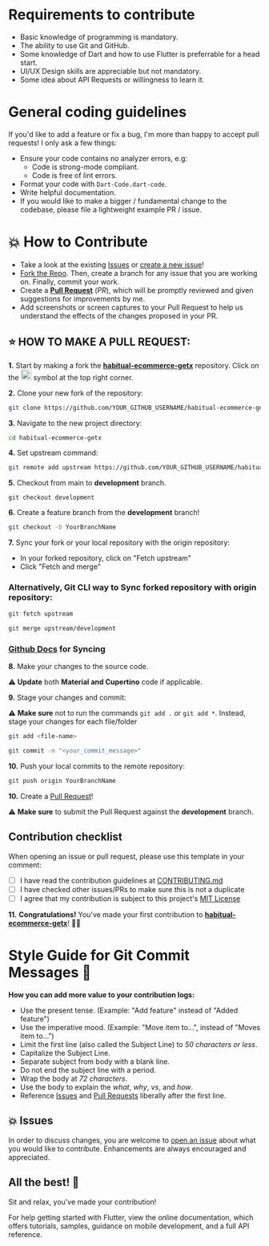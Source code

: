 # Requirements to contribute

- Basic knowledge of programming is mandatory.
- The ability to use Git and GitHub.
- Some knowledge of Dart and how to use Flutter is preferrable for a head start.
- UI/UX Design skills are appreciable but not mandatory.
- Some idea about API Requests or willingness to learn it.

# General coding guidelines

If you'd like to add a feature or fix a bug, I'm more than happy to accept pull requests! I only ask a few things:

- Ensure your code contains no analyzer errors, e.g:
  - Code is strong-mode compliant.
  - Code is free of lint errors.
- Format your code with `Dart-Code.dart-code`.
- Write helpful documentation.
- If you would like to make a bigger / fundamental change to the codebase, please file a lightweight example PR / issue.

# 💥 How to Contribute

- Take a look at the existing [Issues](https://github.com/edilsonmatola/habitual-ecommerce-getx/issues) or [create a new issue](https://github.com/edilsonmatola/habitual-ecommerce-getx/issues/new/choose)!
- [Fork the Repo](https://github.com/edilsonmatola/habitual-ecommerce-getx/fork). Then, create a branch for any issue that you are working on. Finally, commit your work.
- Create a **[Pull Request](https://github.com/edilsonmatola/habitual-ecommerce-getx/compare)** (_PR_), which will be promptly reviewed and given suggestions for improvements by me.
- Add screenshots or screen captures to your Pull Request to help us understand the effects of the changes proposed in your PR.

## ⭐ HOW TO MAKE A PULL REQUEST:

**1.** Start by making a fork the [**habitual-ecommerce-getx**](https://github.com/edilsonmatola/habitual-ecommerce-getx) repository. Click on the <a href="https://github.com/edilsonmatola/habitual-ecommerce-getx/fork"><img src="https://i.imgur.com/G4z1kEe.png" height="21" width="21"></a> symbol at the top right corner.

**2.** Clone your new fork of the repository:

```bash
git clone https://github.com/YOUR_GITHUB_USERNAME/habitual-ecommerce-getx
```

**3.** Navigate to the new project directory:

```bash
cd habitual-ecommerce-getx
```

**4.** Set upstream command:

```bash
git remote add upstream https://github.com/YOUR_GITHUB_USERNAME/habitual-ecommerce-getx.git
```

**5.** Checkout from main to **development** branch.

```terminal
git checkout development
```

**6.** Create a feature branch from the **development** branch!

```bash
git checkout -b YourBranchName
```

**7.** Sync your fork or your local repository with the origin repository:

- In your forked repository, click on "Fetch upstream"
- Click "Fetch and merge"

### Alternatively, Git CLI way to Sync forked repository with origin repository:

```bash
git fetch upstream
```

```bash
git merge upstream/development
```

### [Github Docs](https://docs.github.com/en/github/collaborating-with-pull-requests/addressing-merge-conflicts/resolving-a-merge-conflict-on-github) for Syncing

**8.** Make your changes to the source code.

⚠️ **Update** both **Material and Cupertino** code if applicable.

**9.** Stage your changes and commit:

⚠️ **Make sure** not to run the commands `git add .` or `git add *`. Instead, stage your changes for each file/folder

```bash
git add <file-name>
```

```bash
git commit -m "<your_commit_message>"
```

**10.** Push your local commits to the remote repository:

```bash
git push origin YourBranchName
```

**10.** Create a [Pull Request](https://help.github.com/en/github/collaborating-with-issues-and-pull-requests/creating-a-pull-request)!

⚠️ **Make sure** to submit the Pull Request against the **development** branch.

## Contribution checklist

When opening an issue or pull request, please use this template in your comment:

- [ ] I have read the contribution guidelines at [CONTRIBUTING.md](./CONTRIBUTING.md)
- [ ] I have checked other issues/PRs to make sure this is not a duplicate
- [ ] I agree that my contribution is subject to this project's [MIT License](./LICENSE)

**11.** **Congratulations!** You've made your first contribution to [**habitual-ecommerce-getx**](https://github.com/edilsonmatola/habitual-ecommerce-getx/graphs/contributors)! 🙌🏼

# Style Guide for Git Commit Messages :memo:

**How you can add more value to your contribution logs:**

- Use the present tense. (Example: "Add feature" instead of "Added feature")
- Use the imperative mood. (Example: "Move item to...", instead of "Moves item to...")
- Limit the first line (also called the Subject Line) to _50 characters or less_.
- Capitalize the Subject Line.
- Separate subject from body with a blank line.
- Do not end the subject line with a period.
- Wrap the body at _72 characters_.
- Use the body to explain the _what_, _why_, _vs_, and _how_.
- Reference [Issues](https://github.com/edilsonmatola/habitual-ecommerce-getx/issues) and [Pull Requests](https://github.com/edilsonmatola/habitual-ecommerce-getx/pulls) liberally after the first line.

## 💥 Issues

In order to discuss changes, you are welcome to [open an issue](https://github.com/edilsonmatola/habitual-ecommerce-getx/issues/new/choose) about what you would like to contribute. Enhancements are always encouraged and appreciated.

## All the best! 🥇

Sit and relax, you've made your contribution!

For help getting started with Flutter, view the online documentation, which offers tutorials, samples, guidance on mobile development, and a full API reference.
